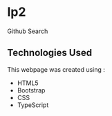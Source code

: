 # Ip2
Github Search
## Technologies Used
This webpage was created using :
* HTML5
* Bootstrap
* CSS
* TypeScript
